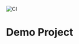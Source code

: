 ![CI](https://github.com/blocker147/demo_with_mave_actions/actions/workflows/ci.yml/badge.svg)

# Demo Project
